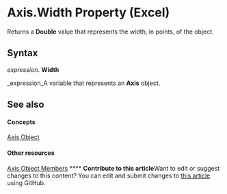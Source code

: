 
# Axis.Width Property (Excel)

Returns a  **Double** value that represents the width, in points, of the object.


## Syntax

 _expression_. **Width**

 _expression_A variable that represents an  **Axis** object.


## See also


#### Concepts


 [Axis Object](7e08c61b-90f4-8d91-0ee2-84283d10b324.md)
#### Other resources


 [Axis Object Members](2b60f79e-339d-a6cf-7ec6-a915b550c634.md)
****   **Contribute to this article**Want to edit or suggest changes to this content? You can edit and submit changes to  [this article](https://github.com/jhershey00/VBA_Excel_Test/OpenXMLCon/articles/e29e90aa-6a40-8776-4417-601e592f3a0d.md) using GitHub.

